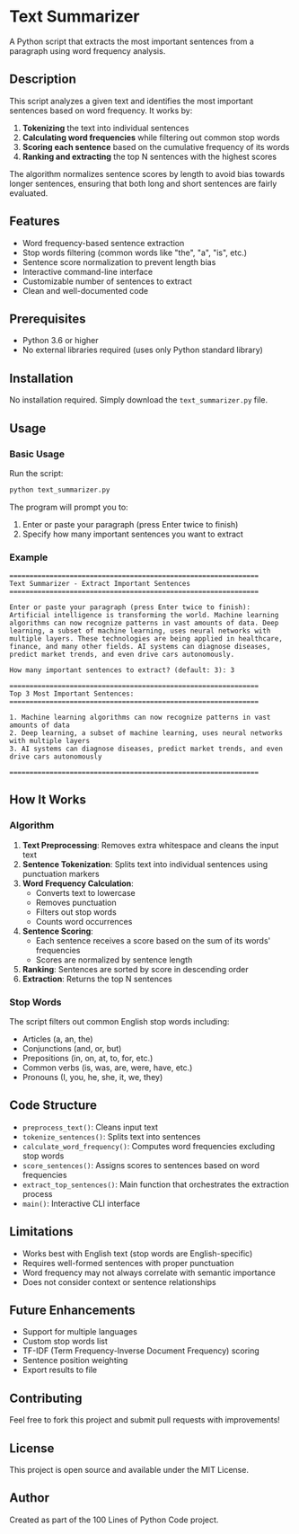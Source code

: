 # Text Summarizer

A Python script that extracts the most important sentences from a paragraph using word frequency analysis.

## Description

This script analyzes a given text and identifies the most important sentences based on word frequency. It works by:

1. **Tokenizing** the text into individual sentences
2. **Calculating word frequencies** while filtering out common stop words
3. **Scoring each sentence** based on the cumulative frequency of its words
4. **Ranking and extracting** the top N sentences with the highest scores

The algorithm normalizes sentence scores by length to avoid bias towards longer sentences, ensuring that both long and short sentences are fairly evaluated.

## Features

- Word frequency-based sentence extraction
- Stop words filtering (common words like "the", "a", "is", etc.)
- Sentence score normalization to prevent length bias
- Interactive command-line interface
- Customizable number of sentences to extract
- Clean and well-documented code

## Prerequisites

- Python 3.6 or higher
- No external libraries required (uses only Python standard library)

## Installation

No installation required. Simply download the `text_summarizer.py` file.

## Usage

### Basic Usage

Run the script:

```bash
python text_summarizer.py
```

The program will prompt you to:
1. Enter or paste your paragraph (press Enter twice to finish)
2. Specify how many important sentences you want to extract

### Example

```
==============================================================
Text Summarizer - Extract Important Sentences
==============================================================

Enter or paste your paragraph (press Enter twice to finish):
Artificial intelligence is transforming the world. Machine learning algorithms can now recognize patterns in vast amounts of data. Deep learning, a subset of machine learning, uses neural networks with multiple layers. These technologies are being applied in healthcare, finance, and many other fields. AI systems can diagnose diseases, predict market trends, and even drive cars autonomously.

How many important sentences to extract? (default: 3): 3

==============================================================
Top 3 Most Important Sentences:
==============================================================

1. Machine learning algorithms can now recognize patterns in vast amounts of data
2. Deep learning, a subset of machine learning, uses neural networks with multiple layers
3. AI systems can diagnose diseases, predict market trends, and even drive cars autonomously

==============================================================
```

## How It Works

### Algorithm

1. **Text Preprocessing**: Removes extra whitespace and cleans the input text
2. **Sentence Tokenization**: Splits text into individual sentences using punctuation markers
3. **Word Frequency Calculation**:
   - Converts text to lowercase
   - Removes punctuation
   - Filters out stop words
   - Counts word occurrences
4. **Sentence Scoring**:
   - Each sentence receives a score based on the sum of its words' frequencies
   - Scores are normalized by sentence length
5. **Ranking**: Sentences are sorted by score in descending order
6. **Extraction**: Returns the top N sentences

### Stop Words

The script filters out common English stop words including:
- Articles (a, an, the)
- Conjunctions (and, or, but)
- Prepositions (in, on, at, to, for, etc.)
- Common verbs (is, was, are, were, have, etc.)
- Pronouns (I, you, he, she, it, we, they)

## Code Structure

- `preprocess_text()`: Cleans input text
- `tokenize_sentences()`: Splits text into sentences
- `calculate_word_frequency()`: Computes word frequencies excluding stop words
- `score_sentences()`: Assigns scores to sentences based on word frequencies
- `extract_top_sentences()`: Main function that orchestrates the extraction process
- `main()`: Interactive CLI interface

## Limitations

- Works best with English text (stop words are English-specific)
- Requires well-formed sentences with proper punctuation
- Word frequency may not always correlate with semantic importance
- Does not consider context or sentence relationships

## Future Enhancements

- Support for multiple languages
- Custom stop words list
- TF-IDF (Term Frequency-Inverse Document Frequency) scoring
- Sentence position weighting
- Export results to file

## Contributing

Feel free to fork this project and submit pull requests with improvements!

## License

This project is open source and available under the MIT License.

## Author

Created as part of the 100 Lines of Python Code project.
